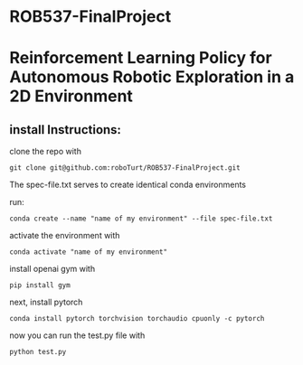 # ROB537-FinalProject
# Reinforcement Learning Policy for Autonomous Robotic Exploration in a 2D Environment 

## install Instructions: 

clone the repo with 
```
git clone git@github.com:roboTurt/ROB537-FinalProject.git
```
The spec-file.txt serves to create identical conda environments 

run: 
```
conda create --name "name of my environment" --file spec-file.txt 
```
activate the environment with 
```
conda activate "name of my environment"
```
install openai gym with 
```
pip install gym
```
next, install pytorch 
```
conda install pytorch torchvision torchaudio cpuonly -c pytorch
```

now you can run the test.py file with
```
python test.py
```
